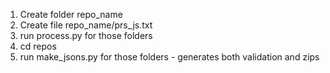 

1. Create folder repo_name
2. Create file  repo_name/prs_js.txt
3. run process.py for those folders
4. cd repos
5. run make_jsons.py for those folders - generates both validation and zips